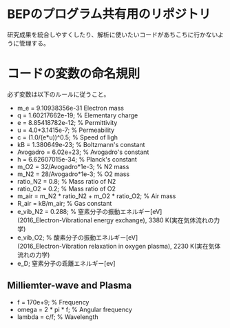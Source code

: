 # BEPのプログラム共有用のリポジトリ
研究成果を統合しやすくしたり、解析に使いたいコードがあちこちに行かないように管理する。

# コードの変数の命名規則
必ず変数は以下のルールに従うこと。
- m_e = 9.10938356e-31 Electron mass
- q = 1.60217662e-19;                        % Elementary charge
- e = 8.85418782e-12;                        % Permittivity
- u = 4.0*3.1415e-7;                         % Permeability
- c = (1.0/(e*u))^0.5;                       % Speed of ligh
- kB = 1.380649e-23;                         % Boltzmann's constant
- Avogadro = 6.02e+23;                       % Avogadro's constant
- h = 6.62607015e-34;                        % Planck's constant
- m_O2 = 32/Avogadro*1e-3;                   % N2 mass
- m_N2 = 28/Avogadro*1e-3;                   % O2 mass
- ratio_N2 = 0.8;                            % Mass ratio of N2
- ratio_O2 = 0.2;                            % Mass ratio of O2
- m_air = m_N2 * ratio_N2 + m_O2 * ratio_O2;     % Air mass
- R_air = kB/m_air;                          % Gas constant
- e_vib_N2 = 0.288;        % 窒素分子の振動エネルギー[eV]<br>(2016_Electron-Vibrational energy exchange), 3380 K(実在気体流れの力学)
- e_vib_O2; % 酸素分子の振動エネルギー[eV]<br>
(2016_Electron-Vibration relaxation in oxygen plasma), 2230 K(実在気体流れの力学)
- e_D; 窒素分子の乖離エネルギー[ev]

## Milliemter-wave and Plasma
- f = 170e+9;                                % Frequency
- omega = 2 * pi * f;                            % Angular frequency
- lambda = c/f;                              % Wavelength